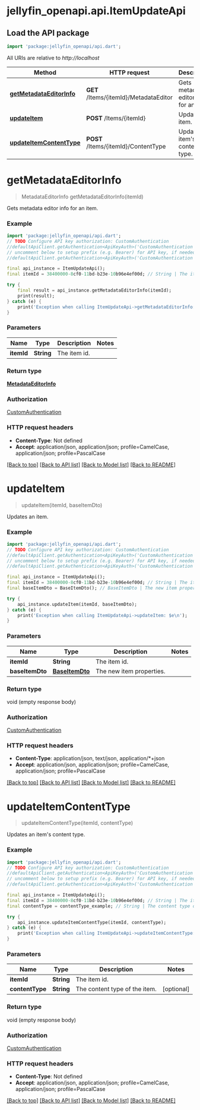 # jellyfin_openapi.api.ItemUpdateApi

## Load the API package
```dart
import 'package:jellyfin_openapi/api.dart';
```

All URIs are relative to *http://localhost*

Method | HTTP request | Description
------------- | ------------- | -------------
[**getMetadataEditorInfo**](ItemUpdateApi.md#getmetadataeditorinfo) | **GET** /Items/{itemId}/MetadataEditor | Gets metadata editor info for an item.
[**updateItem**](ItemUpdateApi.md#updateitem) | **POST** /Items/{itemId} | Updates an item.
[**updateItemContentType**](ItemUpdateApi.md#updateitemcontenttype) | **POST** /Items/{itemId}/ContentType | Updates an item's content type.


# **getMetadataEditorInfo**
> MetadataEditorInfo getMetadataEditorInfo(itemId)

Gets metadata editor info for an item.

### Example
```dart
import 'package:jellyfin_openapi/api.dart';
// TODO Configure API key authorization: CustomAuthentication
//defaultApiClient.getAuthentication<ApiKeyAuth>('CustomAuthentication').apiKey = 'YOUR_API_KEY';
// uncomment below to setup prefix (e.g. Bearer) for API key, if needed
//defaultApiClient.getAuthentication<ApiKeyAuth>('CustomAuthentication').apiKeyPrefix = 'Bearer';

final api_instance = ItemUpdateApi();
final itemId = 38400000-8cf0-11bd-b23e-10b96e4ef00d; // String | The item id.

try {
    final result = api_instance.getMetadataEditorInfo(itemId);
    print(result);
} catch (e) {
    print('Exception when calling ItemUpdateApi->getMetadataEditorInfo: $e\n');
}
```

### Parameters

Name | Type | Description  | Notes
------------- | ------------- | ------------- | -------------
 **itemId** | **String**| The item id. | 

### Return type

[**MetadataEditorInfo**](MetadataEditorInfo.md)

### Authorization

[CustomAuthentication](../README.md#CustomAuthentication)

### HTTP request headers

 - **Content-Type**: Not defined
 - **Accept**: application/json, application/json; profile=CamelCase, application/json; profile=PascalCase

[[Back to top]](#) [[Back to API list]](../README.md#documentation-for-api-endpoints) [[Back to Model list]](../README.md#documentation-for-models) [[Back to README]](../README.md)

# **updateItem**
> updateItem(itemId, baseItemDto)

Updates an item.

### Example
```dart
import 'package:jellyfin_openapi/api.dart';
// TODO Configure API key authorization: CustomAuthentication
//defaultApiClient.getAuthentication<ApiKeyAuth>('CustomAuthentication').apiKey = 'YOUR_API_KEY';
// uncomment below to setup prefix (e.g. Bearer) for API key, if needed
//defaultApiClient.getAuthentication<ApiKeyAuth>('CustomAuthentication').apiKeyPrefix = 'Bearer';

final api_instance = ItemUpdateApi();
final itemId = 38400000-8cf0-11bd-b23e-10b96e4ef00d; // String | The item id.
final baseItemDto = BaseItemDto(); // BaseItemDto | The new item properties.

try {
    api_instance.updateItem(itemId, baseItemDto);
} catch (e) {
    print('Exception when calling ItemUpdateApi->updateItem: $e\n');
}
```

### Parameters

Name | Type | Description  | Notes
------------- | ------------- | ------------- | -------------
 **itemId** | **String**| The item id. | 
 **baseItemDto** | [**BaseItemDto**](BaseItemDto.md)| The new item properties. | 

### Return type

void (empty response body)

### Authorization

[CustomAuthentication](../README.md#CustomAuthentication)

### HTTP request headers

 - **Content-Type**: application/json, text/json, application/*+json
 - **Accept**: application/json, application/json; profile=CamelCase, application/json; profile=PascalCase

[[Back to top]](#) [[Back to API list]](../README.md#documentation-for-api-endpoints) [[Back to Model list]](../README.md#documentation-for-models) [[Back to README]](../README.md)

# **updateItemContentType**
> updateItemContentType(itemId, contentType)

Updates an item's content type.

### Example
```dart
import 'package:jellyfin_openapi/api.dart';
// TODO Configure API key authorization: CustomAuthentication
//defaultApiClient.getAuthentication<ApiKeyAuth>('CustomAuthentication').apiKey = 'YOUR_API_KEY';
// uncomment below to setup prefix (e.g. Bearer) for API key, if needed
//defaultApiClient.getAuthentication<ApiKeyAuth>('CustomAuthentication').apiKeyPrefix = 'Bearer';

final api_instance = ItemUpdateApi();
final itemId = 38400000-8cf0-11bd-b23e-10b96e4ef00d; // String | The item id.
final contentType = contentType_example; // String | The content type of the item.

try {
    api_instance.updateItemContentType(itemId, contentType);
} catch (e) {
    print('Exception when calling ItemUpdateApi->updateItemContentType: $e\n');
}
```

### Parameters

Name | Type | Description  | Notes
------------- | ------------- | ------------- | -------------
 **itemId** | **String**| The item id. | 
 **contentType** | **String**| The content type of the item. | [optional] 

### Return type

void (empty response body)

### Authorization

[CustomAuthentication](../README.md#CustomAuthentication)

### HTTP request headers

 - **Content-Type**: Not defined
 - **Accept**: application/json, application/json; profile=CamelCase, application/json; profile=PascalCase

[[Back to top]](#) [[Back to API list]](../README.md#documentation-for-api-endpoints) [[Back to Model list]](../README.md#documentation-for-models) [[Back to README]](../README.md)

